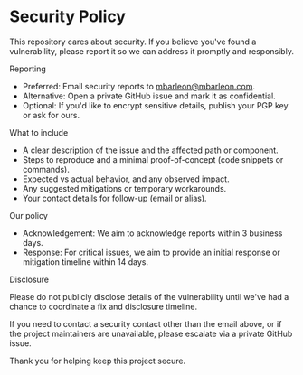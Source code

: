 # Security Policy

This repository cares about security. If you believe you've found a vulnerability, please report it so we can address it promptly and responsibly.

Reporting

- Preferred: Email security reports to <mbarleon@mbarleon.com>.
- Alternative: Open a private GitHub issue and mark it as confidential.
- Optional: If you'd like to encrypt sensitive details, publish your PGP key or ask for ours.

What to include

- A clear description of the issue and the affected path or component.
- Steps to reproduce and a minimal proof-of-concept (code snippets or commands).
- Expected vs actual behavior, and any observed impact.
- Any suggested mitigations or temporary workarounds.
- Your contact details for follow-up (email or alias).

Our policy

- Acknowledgement: We aim to acknowledge reports within 3 business days.
- Response: For critical issues, we aim to provide an initial response or mitigation timeline within 14 days.

Disclosure

Please do not publicly disclose details of the vulnerability until we've had a chance to coordinate a fix and disclosure timeline.

If you need to contact a security contact other than the email above, or if the project maintainers are unavailable, please escalate via a private GitHub issue.

Thank you for helping keep this project secure.
